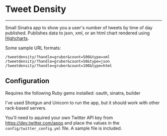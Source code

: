 # Tweet Density

----

Small Sinatra app to show you a user's number of tweets by time of day published.  Publishes data to json, xml, or an html chart rendered using [Highcharts](http://www.highcharts.com/).

Some sample URL formats:

``` 
/tweetdensity/?handle=gruber&count=500&type=xml
/tweetdensity/?handle=gruber&count=50&type=json
/tweetdensity/?handle=gruber&count=100&type=html
```

Configuration
----

Requires the following Ruby gems installed: oauth, sinatra, builder

I've used Shotgun and Unicorn to run the app, but it should work with other rack-based servers.

You'll need to aquired your own Twitter API key from https://dev.twitter.com/apps and place the values in the `config/twitter_config.yml` file.  A sample file is included.
